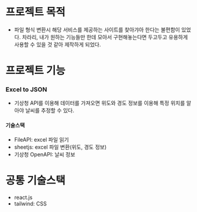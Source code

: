 # 프로젝트 목적

- 파일 형식 변환시 해당 서비스를 제공하는 사이트를 찾아갸아 한다는 불편함이 있었다. 차라리, 내가 원하는 기능들만 한데 모아서 구현해놓는다면 두고두고 유용하게 사용할 수 있을 것 같아 제작하게 되었다.

# 프로젝트 기능

### Excel to JSON

- 기상청 API를 이용해 데이터를 가져오면 위도와 경도 정보를 이용해 특정 위치를 알아야 날씨를 추정할 수 있다.

#### 기술스택

- FileAPI: excel 파일 읽기
- sheetjs: excel 파일 변환(위도, 경도 정보)
- 기상청 OpenAPI: 날씨 정보

# 공통 기술스택

- react.js
- tailwind: CSS
